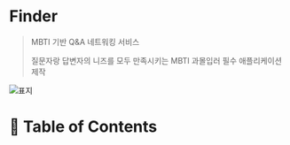 # Finder

> MBTI 기반 Q&A 네트워킹 서비스
>
> 질문자랑 답변자의 니즈를 모두 만족시키는 MBTI 과몰입러 필수 애플리케이션 제작


![표지](https://user-images.githubusercontent.com/83503188/184626863-1a14ba2d-6177-43ea-be1f-73a6e316e584.png)

# 📝 Table of Contents
